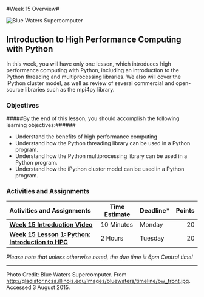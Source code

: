 #Week 15 Overview#

![Blue Waters Supercomputer](images/bluewatersimage.jpg)
## Introduction to High Performance Computing with Python ##

In this week, you will have only one lesson, which introduces high
performance computing with Python, including an introduction to the
Python threading and multiprocessing libraries. We also will cover the
IPython cluster model, as well as  review of several commercial and
open-source libraries such as the mpi4py library.

### Objectives ###

#####By the end of this lesson, you should accomplish the following learning objectives:######

- Understand the benefits of high performance computing
- Understand how the Python threading library can be used in a Python program.
- Understand how the Python multiprocessing library can be used in a Python program.
- Understand how the iPython cluster model can be used in a Python program.

### Activities and Assignments ###

|Activities and Assignments | Time Estimate | Deadline* | Points|
|:------| -----|-------|----------:|
|**[Week 15 Introduction Video][w15v]**|10 Minutes|Monday |20|
|**[Week 15 Lesson 1: Python: Introduction to HPC](lesson1.md)**| 2 Hours |Tuesday| 20|

*Please note that unless otherwise noted, the due time is 6pm Central time!*

----------
[w15v]: http://mediaspace.illinois.edu/

Photo Credit: Blue Waters Supercomputer. From http://gladiator.ncsa.illinois.edu/Images/bluewaters/timeline/bw_front.jpg. Accessed 3 August 2015.
